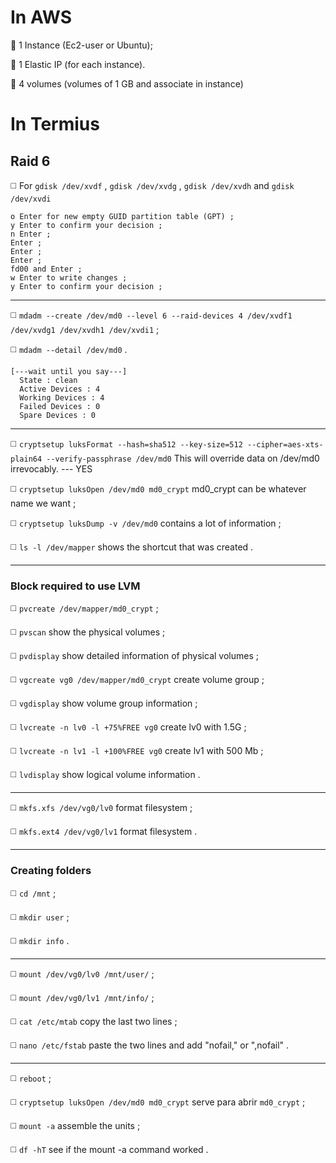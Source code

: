 # **In AWS**

🔴 1 Instance (Ec2-user or Ubuntu);

🔴 1 Elastic IP (for each instance).

🔴 4 volumes (volumes of 1 GB and associate in instance)

# **In Termius**

## Raid 6

◻️ For `gdisk /dev/xvdf` , `gdisk /dev/xvdg` , `gdisk /dev/xvdh` and `gdisk /dev/xvdi`
```
o Enter for new empty GUID partition table (GPT) ;
y Enter to confirm your decision ;
n Enter ;
Enter ;
Enter ;
Enter ;
fd00 and Enter ;
w Enter to write changes ;
y Enter to confirm your decision ;
```
________________________________________________________
◻️ `mdadm --create /dev/md0 --level 6 --raid-devices 4 /dev/xvdf1 /dev/xvdg1 /dev/xvdh1 /dev/xvdi1` ;

◻️ `mdadm --detail /dev/md0` .
```
[---wait until you say---]
  State : clean
  Active Devices : 4
  Working Devices : 4
  Failed Devices : 0
  Spare Devices : 0
```
________________________________________________________
◻️ `cryptsetup luksFormat --hash=sha512 --key-size=512 --cipher=aes-xts-plain64 --verify-passphrase /dev/md0` This will override data on /dev/md0 irrevocably. --- YES

◻️ `cryptsetup luksOpen /dev/md0 md0_crypt` md0_crypt can be whatever name we want ;

◻️ `cryptsetup luksDump -v /dev/md0` contains a lot of information ;

◻️ `ls -l /dev/mapper` shows the shortcut that was created .
________________________________________________________
### Block required to use LVM

◻️ `pvcreate /dev/mapper/md0_crypt` ;

◻️ `pvscan` show the physical volumes ;

◻️ `pvdisplay` show detailed information of physical volumes ;

◻️ `vgcreate vg0 /dev/mapper/md0_crypt` create volume group ;

◻️ `vgdisplay` show volume group information ;

◻️ `lvcreate -n lv0 -l +75%FREE vg0` create lv0 with 1.5G ;

◻️ `lvcreate -n lv1 -l +100%FREE vg0` create lv1 with 500 Mb ;

◻️ `lvdisplay` show logical volume information .
________________________________________________________
◻️ `mkfs.xfs /dev/vg0/lv0` format filesystem ;

◻️ `mkfs.ext4 /dev/vg0/lv1` format filesystem .
________________________________________________________
### Creating folders

◻️ `cd /mnt` ;

◻️ `mkdir user` ;

◻️ `mkdir info` .
________________________________________________________
◻️ `mount /dev/vg0/lv0 /mnt/user/` ;

◻️ `mount /dev/vg0/lv1 /mnt/info/` ;

◻️ `cat /etc/mtab` copy the last two lines ;

◻️ `nano /etc/fstab` paste the two lines and add "nofail," or ",nofail" .
________________________________________________________

◻️ `reboot` ;

◻️ `cryptsetup luksOpen /dev/md0 md0_crypt` serve para abrir `md0_crypt` ;

◻️ `mount -a` assemble the units ;

◻️ `df -hT` see if the mount -a command worked .
